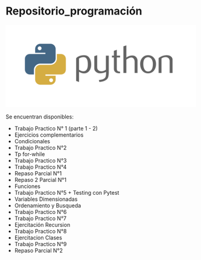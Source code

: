 # Repositorio_programación

![Imagen ilustrativa de lenguaje](phyton.png)

Se encuentran disponibles: 
- Trabajo Practico N° 1 (parte 1 - 2)
- Ejercicios complementarios
- Condicionales
- Trabajo Practico N°2
- Tp for-while
- Trabajo Practico N°3
- Trabajo Practico N°4
- Repaso Parcial N°1
- Repaso 2 Parcial N°1
- Funciones
- Trabajo Practico N°5 + Testing con Pytest
- Variables Dimensionadas
- Ordenamiento y Busqueda
- Trabajo Practico N°6
- Trabajo Practico N°7
- Ejercitación Recursion
- Trabajo Practico N°8
- Ejercitacion Clases
- Trabajo Practico N°9
- Repaso Parcial N°2
